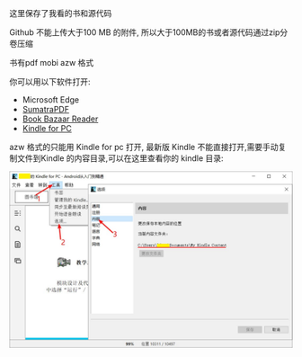 这里保存了我看的书和源代码

Github 不能上传大于100 MB 的附件, 所以大于100MB的书或者源代码通过zip分卷压缩

书有pdf mobi azw 格式

你可以用以下软件打开:

- Microsoft Edge
- [SumatraPDF](https://www.sumatrapdfreader.org/free-pdf-reader.html) 
- [Book Bazaar Reader](https://www.microsoft.com/zh-cn/store/p/book-bazaar-reader/9wzdncrfjcqv)
- [Kindle for PC](https://www.amazon.cn/kindleforpc)

azw 格式的只能用 Kindle for pc 打开, 最新版 Kindle 不能直接打开,需要手动复制文件到Kindle 的内容目录,可以在这里查看你的 kindle 目录:

![Kindle path](https://github.com/Ljqiii/CodeDocument/raw/master/img/getKindleContentPath.jpg)


